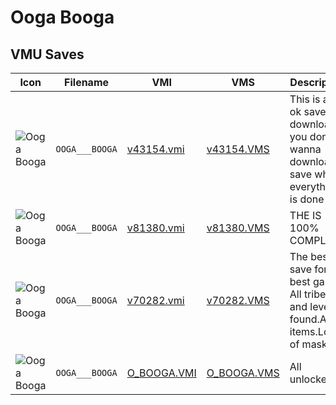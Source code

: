 # Ooga Booga

## VMU Saves

| Icon | Filename | VMI | VMS | Description |
|------|----------|-----|-----|-------------|
| ![Ooga Booga](../icons/OOGA___BOOGA.GIF) | `OOGA___BOOGA` | [v43154.vmi](v43154.vmi) | [v43154.VMS](v43154.VMS) | This is an ok save to download if you don't wanna download a save where  everything is done lol 
| ![Ooga Booga](../icons/OOGA___BOOGA.GIF) | `OOGA___BOOGA` | [v81380.vmi](v81380.vmi) | [v81380.VMS](v81380.VMS) | THE IS 100% COMPLETE. 
| ![Ooga Booga](../icons/OOGA___BOOGA.GIF) | `OOGA___BOOGA` | [v70282.vmi](v70282.vmi) | [v70282.VMS](v70282.VMS) | The best save for the best game. All tribes and levels found.All items.Lots of masks. 
| ![Ooga Booga](../icons/OOGA___BOOGA.GIF) | `OOGA___BOOGA` | [O_BOOGA.VMI](O_BOOGA.VMI) | [O_BOOGA.VMS](O_BOOGA.VMS) | All unlocked.
